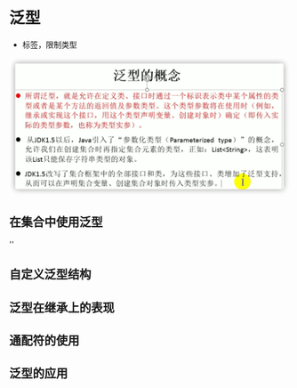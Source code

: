 # 泛型

- 标签，限制类型

![image-20220514163248460](Pic/image-20220514163248460.png)

## 在集合中使用泛型

''

## 自定义泛型结构



## 泛型在继承上的表现



## 通配符的使用



## 泛型的应用